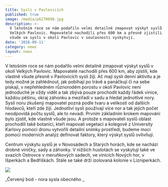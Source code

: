 ```yaml
---
title: Sysli v Pavlovicích
published: true
image: /media/p6270098.jpg
description: >-
  V letošním roce se nám podařilo velmi detailně zmapovat výskyt syslů v okolí
  Velkých Pavlovic. Mapovatelé nachodili přes 600 km a přesně zjistili, kde
  všude se sysli v okolí Pavlovic v současnosti vyskytují.
date: '2018-09-11'
category: news
layout: news
---
```

V letošním roce se nám podařilo velmi detailně zmapovat výskyt syslů v okolí Velkých Pavlovic. Mapovatelé nachodili přes 600 km, aby zjistili, kde vlastně všude přesně v Pavlovicích sysli žijí. Ač mají sysli denní aktivitu a je tedy možné je zahlédnout, jak pobíhají po trávě a panáčkují či na sebe pískají, v nepřehledném různorodém porostu v okolí Pavlovic není jednoduché je vždy vidět a tak zbývá pouze prochodit každý řádek vinice, každou pěšinu, okraj záhonku a meziřadí v sadu a hledat jednotlivé nory. Syslí noru zkušený mapovatel pozná podle tvaru a velikosti od dalších hlodavců, kteří zde žijí. Jednotliví sysli používají více nor a tak jejich počet neodpovídá počtu syslů, ale to nevadí. Prvním základním krokem mapování bylo zjistit, kde vlastně všude jsou. A protože s mapovateli syslů oblast prochodili také botanici, kteří mapovali vegetaci a kolegové z University Karlovy pomocí dronu vytvořili detailní snímky prostředí, budeme moci pomocí moderních analýz definovat faktory, který výskyt syslů ovlivňují. 

Centrum výskytu syslů je v  Novosádech a Starých horách, kde se nachází drobné viničky, sady a záhonky. V nižších hustotách se vyskytují také ve svazích Ostrovce v meruňkových sadech, ve vinicích Nových hor, v Išperkách a Bedřiškách. Stále se také drží izolovaná kolonie v Lizniperkách.

![](/media/velké-pavlovice-2018-nory.jpg)

_Červený bod - nora sysla obecného _
